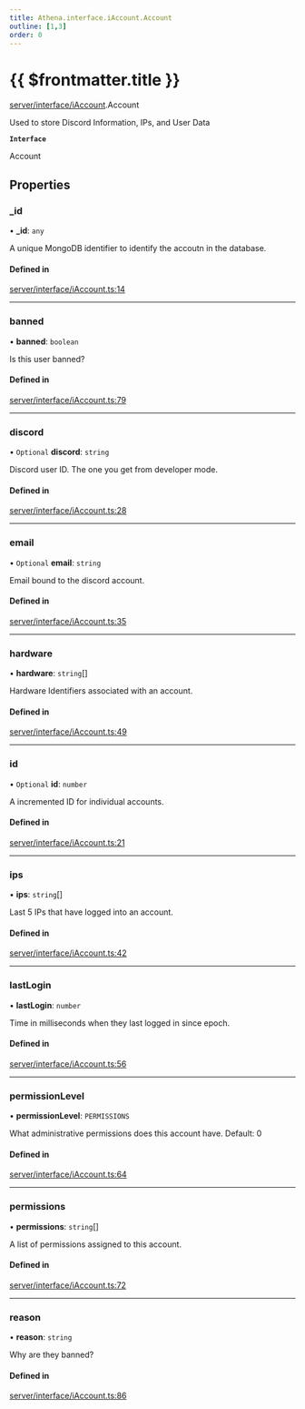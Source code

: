```yaml
---
title: Athena.interface.iAccount.Account
outline: [1,3]
order: 0
---
```


# {{ $frontmatter.title }}


[server/interface/iAccount](../modules/server_interface_iAccount.md).Account

Used to store Discord Information, IPs, and User Data

**`Interface`**

Account

## Properties

### \_id

• **\_id**: `any`

A unique MongoDB identifier to identify the accoutn in the database.

#### Defined in

[server/interface/iAccount.ts:14](https://github.com/Stuyk/altv-athena/blob/b36eb29/src/core/server/interface/iAccount.ts#L14)

___

### banned

• **banned**: `boolean`

Is this user banned?

#### Defined in

[server/interface/iAccount.ts:79](https://github.com/Stuyk/altv-athena/blob/b36eb29/src/core/server/interface/iAccount.ts#L79)

___

### discord

• `Optional` **discord**: `string`

Discord user ID. The one you get from developer mode.

#### Defined in

[server/interface/iAccount.ts:28](https://github.com/Stuyk/altv-athena/blob/b36eb29/src/core/server/interface/iAccount.ts#L28)

___

### email

• `Optional` **email**: `string`

Email bound to the discord account.

#### Defined in

[server/interface/iAccount.ts:35](https://github.com/Stuyk/altv-athena/blob/b36eb29/src/core/server/interface/iAccount.ts#L35)

___

### hardware

• **hardware**: `string`[]

Hardware Identifiers associated with an account.

#### Defined in

[server/interface/iAccount.ts:49](https://github.com/Stuyk/altv-athena/blob/b36eb29/src/core/server/interface/iAccount.ts#L49)

___

### id

• `Optional` **id**: `number`

A incremented ID for individual accounts.

#### Defined in

[server/interface/iAccount.ts:21](https://github.com/Stuyk/altv-athena/blob/b36eb29/src/core/server/interface/iAccount.ts#L21)

___

### ips

• **ips**: `string`[]

Last 5 IPs that have logged into an account.

#### Defined in

[server/interface/iAccount.ts:42](https://github.com/Stuyk/altv-athena/blob/b36eb29/src/core/server/interface/iAccount.ts#L42)

___

### lastLogin

• **lastLogin**: `number`

Time in milliseconds when they last logged in since epoch.

#### Defined in

[server/interface/iAccount.ts:56](https://github.com/Stuyk/altv-athena/blob/b36eb29/src/core/server/interface/iAccount.ts#L56)

___

### permissionLevel

• **permissionLevel**: `PERMISSIONS`

What administrative permissions does this account have.
Default: 0

#### Defined in

[server/interface/iAccount.ts:64](https://github.com/Stuyk/altv-athena/blob/b36eb29/src/core/server/interface/iAccount.ts#L64)

___

### permissions

• **permissions**: `string`[]

A list of permissions assigned to this account.

#### Defined in

[server/interface/iAccount.ts:72](https://github.com/Stuyk/altv-athena/blob/b36eb29/src/core/server/interface/iAccount.ts#L72)

___

### reason

• **reason**: `string`

Why are they banned?

#### Defined in

[server/interface/iAccount.ts:86](https://github.com/Stuyk/altv-athena/blob/b36eb29/src/core/server/interface/iAccount.ts#L86)
